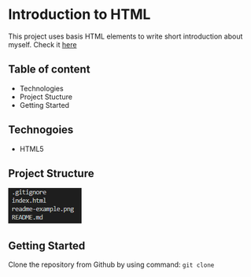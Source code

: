 # Introduction to HTML

This project uses basis HTML elements to write short introduction about myself. Check it [here](https://hung1503.github.io/fs13-basic-html/)

## Table of content

- Technologies
- Project Stucture
- Getting Started

## Technogoies

- HTML5

## Project Structure

![projects structure](project-stucture.png)

## Getting Started

Clone the repository from Github by using command: `git clone`
